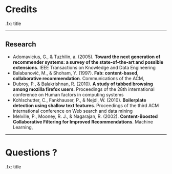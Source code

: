 # Credits

.fx: title

---

## Research

*  Adomavicius, G., & Tuzhilin, a. (2005). **Toward the next generation of recommender systems: a survey of the state-of-the-art and possible extensions**. IEEE Transactions on Knowledge and Data Engineering
* Balabanović, M., & Shoham, Y. (1997). **Fab: content-based, collaborative recommendation**. Communications of the ACM, 
* Dubroy, P., & Balakrishnan, R. (2010). **A study of tabbed browsing among mozilla firefox users**. Proceedings of the 28th international conference on Human factors in computing systems 
 * Kohlschutter, C., Fankhauser, P., & Nejdl, W. (2010). **Boilerplate detection using shallow text features**. Proceedings of the third ACM international conference on Web search and data mining 
* Melville, P., Mooney, R. J., & Nagarajan, R. (2002). **Content-Boosted Collaborative Filtering for Improved Recommendations**. Machine Learning, 

---

# Questions ?

.fx: title
